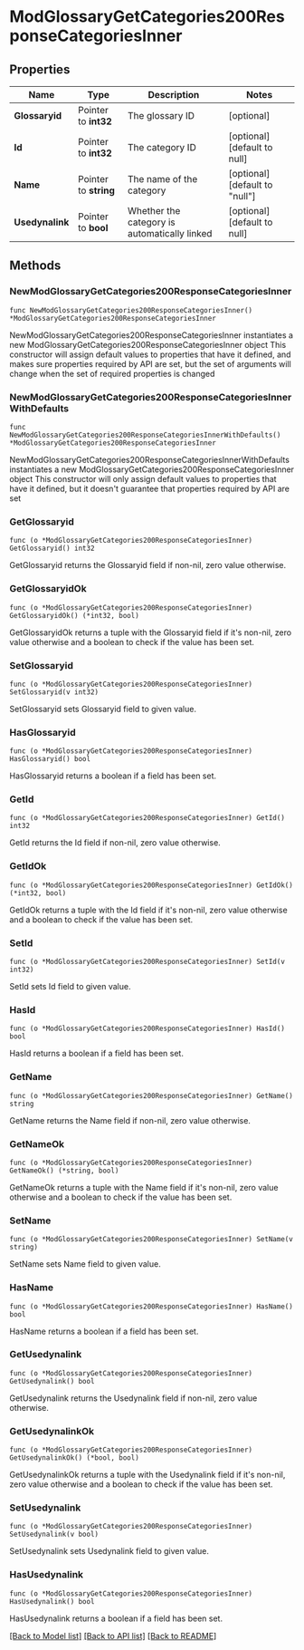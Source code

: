 # ModGlossaryGetCategories200ResponseCategoriesInner

## Properties

Name | Type | Description | Notes
------------ | ------------- | ------------- | -------------
**Glossaryid** | Pointer to **int32** | The glossary ID | [optional] 
**Id** | Pointer to **int32** | The category ID | [optional] [default to null]
**Name** | Pointer to **string** | The name of the category | [optional] [default to "null"]
**Usedynalink** | Pointer to **bool** | Whether the category is automatically linked | [optional] [default to null]

## Methods

### NewModGlossaryGetCategories200ResponseCategoriesInner

`func NewModGlossaryGetCategories200ResponseCategoriesInner() *ModGlossaryGetCategories200ResponseCategoriesInner`

NewModGlossaryGetCategories200ResponseCategoriesInner instantiates a new ModGlossaryGetCategories200ResponseCategoriesInner object
This constructor will assign default values to properties that have it defined,
and makes sure properties required by API are set, but the set of arguments
will change when the set of required properties is changed

### NewModGlossaryGetCategories200ResponseCategoriesInnerWithDefaults

`func NewModGlossaryGetCategories200ResponseCategoriesInnerWithDefaults() *ModGlossaryGetCategories200ResponseCategoriesInner`

NewModGlossaryGetCategories200ResponseCategoriesInnerWithDefaults instantiates a new ModGlossaryGetCategories200ResponseCategoriesInner object
This constructor will only assign default values to properties that have it defined,
but it doesn't guarantee that properties required by API are set

### GetGlossaryid

`func (o *ModGlossaryGetCategories200ResponseCategoriesInner) GetGlossaryid() int32`

GetGlossaryid returns the Glossaryid field if non-nil, zero value otherwise.

### GetGlossaryidOk

`func (o *ModGlossaryGetCategories200ResponseCategoriesInner) GetGlossaryidOk() (*int32, bool)`

GetGlossaryidOk returns a tuple with the Glossaryid field if it's non-nil, zero value otherwise
and a boolean to check if the value has been set.

### SetGlossaryid

`func (o *ModGlossaryGetCategories200ResponseCategoriesInner) SetGlossaryid(v int32)`

SetGlossaryid sets Glossaryid field to given value.

### HasGlossaryid

`func (o *ModGlossaryGetCategories200ResponseCategoriesInner) HasGlossaryid() bool`

HasGlossaryid returns a boolean if a field has been set.

### GetId

`func (o *ModGlossaryGetCategories200ResponseCategoriesInner) GetId() int32`

GetId returns the Id field if non-nil, zero value otherwise.

### GetIdOk

`func (o *ModGlossaryGetCategories200ResponseCategoriesInner) GetIdOk() (*int32, bool)`

GetIdOk returns a tuple with the Id field if it's non-nil, zero value otherwise
and a boolean to check if the value has been set.

### SetId

`func (o *ModGlossaryGetCategories200ResponseCategoriesInner) SetId(v int32)`

SetId sets Id field to given value.

### HasId

`func (o *ModGlossaryGetCategories200ResponseCategoriesInner) HasId() bool`

HasId returns a boolean if a field has been set.

### GetName

`func (o *ModGlossaryGetCategories200ResponseCategoriesInner) GetName() string`

GetName returns the Name field if non-nil, zero value otherwise.

### GetNameOk

`func (o *ModGlossaryGetCategories200ResponseCategoriesInner) GetNameOk() (*string, bool)`

GetNameOk returns a tuple with the Name field if it's non-nil, zero value otherwise
and a boolean to check if the value has been set.

### SetName

`func (o *ModGlossaryGetCategories200ResponseCategoriesInner) SetName(v string)`

SetName sets Name field to given value.

### HasName

`func (o *ModGlossaryGetCategories200ResponseCategoriesInner) HasName() bool`

HasName returns a boolean if a field has been set.

### GetUsedynalink

`func (o *ModGlossaryGetCategories200ResponseCategoriesInner) GetUsedynalink() bool`

GetUsedynalink returns the Usedynalink field if non-nil, zero value otherwise.

### GetUsedynalinkOk

`func (o *ModGlossaryGetCategories200ResponseCategoriesInner) GetUsedynalinkOk() (*bool, bool)`

GetUsedynalinkOk returns a tuple with the Usedynalink field if it's non-nil, zero value otherwise
and a boolean to check if the value has been set.

### SetUsedynalink

`func (o *ModGlossaryGetCategories200ResponseCategoriesInner) SetUsedynalink(v bool)`

SetUsedynalink sets Usedynalink field to given value.

### HasUsedynalink

`func (o *ModGlossaryGetCategories200ResponseCategoriesInner) HasUsedynalink() bool`

HasUsedynalink returns a boolean if a field has been set.


[[Back to Model list]](../README.md#documentation-for-models) [[Back to API list]](../README.md#documentation-for-api-endpoints) [[Back to README]](../README.md)


